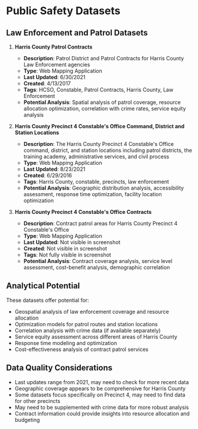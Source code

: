 # Public Safety Datasets

## Law Enforcement and Patrol Datasets

1. **Harris County Patrol Contracts**
   - **Description**: Patrol District and Patrol Contracts for Harris County Law Enforcement agencies
   - **Type**: Web Mapping Application
   - **Last Updated**: 6/30/2021
   - **Created**: 4/13/2017
   - **Tags**: HCSO, Constable, Patrol Contracts, Harris County, Law Enforcement
   - **Potential Analysis**: Spatial analysis of patrol coverage, resource allocation optimization, correlation with crime rates, service equity analysis

2. **Harris County Precinct 4 Constable's Office Command, District and Station Locations**
   - **Description**: The Harris County Precinct 4 Constable's Office command, district, and station locations including patrol districts, the training academy, administrative services, and civil process
   - **Type**: Web Mapping Application
   - **Last Updated**: 8/23/2021
   - **Created**: 6/29/2016
   - **Tags**: Harris County, constable, precincts, law enforcement
   - **Potential Analysis**: Geographic distribution analysis, accessibility assessment, response time optimization, facility location optimization

3. **Harris County Precinct 4 Constable's Office Contracts**
   - **Description**: Contract patrol areas for Harris County Precinct 4 Constable's Office
   - **Type**: Web Mapping Application
   - **Last Updated**: Not visible in screenshot
   - **Created**: Not visible in screenshot
   - **Tags**: Not fully visible in screenshot
   - **Potential Analysis**: Contract coverage analysis, service level assessment, cost-benefit analysis, demographic correlation

## Analytical Potential
These datasets offer potential for:
- Geospatial analysis of law enforcement coverage and resource allocation
- Optimization models for patrol routes and station locations
- Correlation analysis with crime data (if available separately)
- Service equity assessment across different areas of Harris County
- Response time modeling and optimization
- Cost-effectiveness analysis of contract patrol services

## Data Quality Considerations
- Last updates range from 2021, may need to check for more recent data
- Geographic coverage appears to be comprehensive for Harris County
- Some datasets focus specifically on Precinct 4, may need to find data for other precincts
- May need to be supplemented with crime data for more robust analysis
- Contract information could provide insights into resource allocation and budgeting
